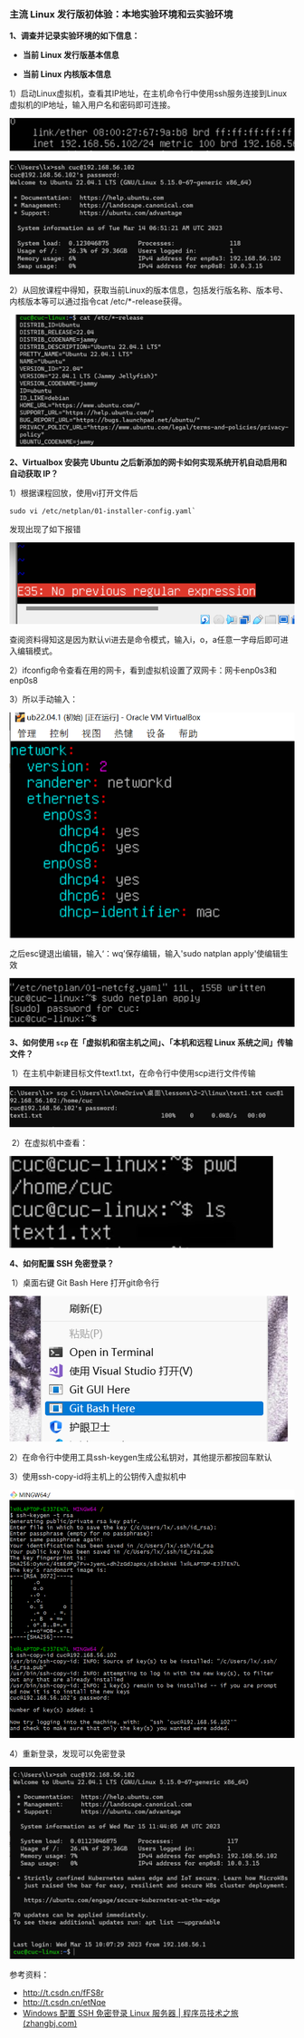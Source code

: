 ### 主流 Linux 发行版初体验：本地实验环境和云实验环境



**1、调查并记录实验环境的如下信息：**

- **当前 Linux 发行版基本信息**

- **当前 Linux 内核版本信息**

​	1）启动Linux虚拟机，查看其IP地址，在主机命令行中使用ssh服务连接到Linux虚拟机的IP地址，输入用户名和密码即可连接。

![查看虚拟机ip地址](image\查看虚拟机ip地址.png)

![连接主机与虚拟机](image\连接主机与虚拟机.png)

​	2）从回放课程中得知，获取当前Linux的版本信息，包括发行版名称、版本号、内核版本等可以通过指令cat /etc/*-release获得。

![查看版本信息](image\查看版本信息.png)

**2、Virtualbox 安装完 Ubuntu 之后新添加的网卡如何实现系统开机自动启用和自动获取 IP？**

1）根据课程回放，使用vi打开文件后

```
sudo vi /etc/netplan/01-installer-config.yaml`
```

发现出现了如下报错

![vi命令模式](image\vi命令模式.png)

查阅资料得知这是因为默认vi进去是命令模式，输入i，o，a任意一字母后即可进入编辑模式。

2）ifconfig命令查看在用的网卡，看到虚拟机设置了双网卡：网卡enp0s3和enp0s8

3）所以手动输入：

![配置网卡](image\配置网卡.png)

之后esc键退出编辑，输入‘：wq’保存编辑，输入'sudo natplan apply'使编辑生效

![应用网卡配置](image\应用网卡配置.png)



**3、如何使用 `scp` 在「虚拟机和宿主机之间」、「本机和远程 Linux 系统之间」传输文件？**

​	1）在主机中新建目标文件text1.txt，在命令行中使用scp进行文件传输

![scp传输文件](image\scp传输文件.png)

​	2）在虚拟机中查看：



![查看目标文件](image\查看目标文件.png)

**4、如何配置 SSH 免密登录？**

​	1）桌面右键 Git Bash Here 打开git命令行

![打开git命令行](image\打开git命令行.png)

2）在命令行中使用工具ssh-keygen生成公私钥对，其他提示都按回车默认

3）使用ssh-copy-id将主机上的公钥传入虚拟机中

![配置公私钥对](image\配置公私钥对.png)

4）重新登录，发现可以免密登录

![完成免密登录](image\完成免密登录.png)



参考资料：

- http://t.csdn.cn/fFS8r
- http://t.csdn.cn/etNqe
- [Windows 配置 SSH 免密登录 Linux 服务器 | 程序员技术之旅 (zhangbj.com)](https://www.zhangbj.com/p/1176.html)


